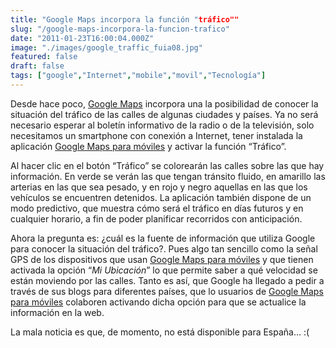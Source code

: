 ```yaml
---
title: "Google Maps incorpora la función "tráfico""
slug: "/google-maps-incorpora-la-funcion-trafico"
date: "2011-01-23T16:00:04.000Z"
image: "./images/google_traffic_fuia08.jpg"
featured: false
draft: false
tags: ["google","Internet","mobile","movil","Tecnología"]
---
```



Desde hace poco, [Google Maps](http://maps.google.es/) incorpora una la posibilidad de conocer la situación del tráfico de las calles de algunas ciudades y países. Ya no será necesario esperar al boletín informativo de la radio o de la televisión, solo necesitamos un smartphone con conexión a Internet, tener instalada la aplicación [Google Maps para móviles](http://www.google.es/intl/es_ALL/mobile/maps/) y activar la función “Tráfico”.

Al hacer clic en el botón “Tráfico” se colorearán las calles sobre las que hay información. En verde se verán las que tengan tránsito fluido, en amarillo las arterias en las que sea pesado, y en rojo y negro aquellas en las que los vehículos se encuentren detenidos. La aplicación también dispone de un modo predictivo, que muestra cómo será el tráfico en días futuros y en cualquier horario, a fin de poder planificar recorridos con anticipación.

Ahora la pregunta es: ¿cuál es la fuente de información que utiliza Google para conocer la situación del tráfico?. Pues algo tan sencillo como la señal GPS de los dispositivos que usan [Google Maps para móviles](http://www.google.es/intl/es_ALL/mobile/maps/) y que tienen activada la opción “*Mi Ubicación*” lo que permite saber a qué velocidad se están moviendo por las calles. Tanto es así, que Google ha llegado a pedir a través de sus blogs para diferentes países, que lo usuarios de [Google Maps para móviles](http://www.google.es/intl/es_ALL/mobile/maps/) colaboren activando dicha opción para que se actualice la información en la web.

La mala noticia es que, de momento, no está disponible para España… :(



